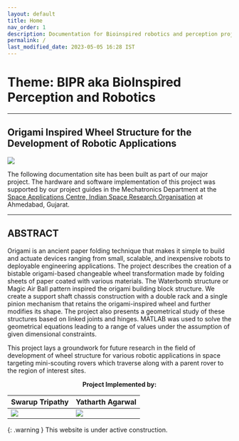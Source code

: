 ```yaml
---
layout: default
title: Home
nav_order: 1
description: Documentation for Bioinspired robotics and perception project
permalink: /
last_modified_date: 2023-05-05 16:28 IST
---
```


# Theme: BIPR aka BioInspired Perception and Robotics

---

## Origami Inspired Wheel Structure for the Development of Robotic Applications

<a href="https://imgur.com/pgid2hg"><img src="https://i.imgur.com/pgid2hg.jpg" /></a>

The following documentation site has been built as part of our major project. The hardware and software implementation of this project was supported by our project guides in the Mechatronics Department at the <a href="https://www.sac.gov.in/">Space Applications Centre, Indian Space Research Organisation</a> at Ahmedabad, Gujarat.

---

## ABSTRACT

Origami is an ancient paper folding technique that makes it simple to build and actuate devices ranging from small, scalable, and inexpensive robots to deployable engineering applications. The project describes the creation of a bistable origami-based changeable wheel transformation made by folding sheets of paper coated with various materials. The Waterbomb structure or Magic Air Ball pattern inspired the origami building block structure. We create a support shaft chassis construction with a double rack and a single pinion mechanism that retains the origami-inspired wheel and further modifies its shape. The project also presents a geometrical study of these structures based on linked joints and hinges. MATLAB was used to solve the geometrical equations leading to a range of values under the assumption of given dimensional constraints. 

This project lays a groundwork for future research in the field of development of wheel structure for various robotic applications in space targeting mini-scouting rovers which traverse along with a parent rover to the region of interest sites. 

<div align=center>

<b>Project Implemented by:</b>

</div>

| Swarup Tripathy | Yatharth Agarwal |
| --- | --- |
| <a href="https://github.com/Curovearth"><img src="https://avatars.githubusercontent.com/u/64013307?v=4"/></a> | <a href="https://github.com/yatharthagr7"><img src="https://avatars.githubusercontent.com/u/72257400?v=4"/></a> |


{: .warning } 
This website is under active construction. 

